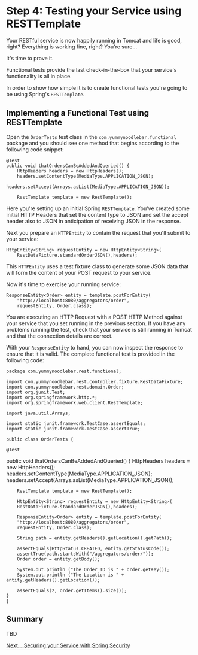 # Step 4: Testing your Service using RESTTemplate

Your RESTful service is now happily running in Tomcat and life is good, right? Everything is working fine, right? You're sure…

It's time to prove it.

Functional tests provide the last check-in-the-box that your service's functionality is all in place.

In order to show how simple it is to create functional tests you're going to be using Spring's `RESTTemplate`.

## Implementing a Functional Test using RESTTemplate

Open the `OrderTests` test class in the `com.yummynoodlebar.functional` package and you should see one method that begins according to the following code snippet:

	@Test
  	public void thatOrdersCanBeAddedAndQueried() {
    	HttpHeaders headers = new HttpHeaders();
    	headers.setContentType(MediaType.APPLICATION_JSON);
   
	headers.setAccept(Arrays.asList(MediaType.APPLICATION_JSON));

    	RestTemplate template = new RestTemplate();

Here you're setting up an initial Spring `RESTTemplate`. You've created some initial HTTP Headers that set the content type to JSON and set the accept header also to JSON in anticipation of receiving JSON in the response.

Next you prepare an `HTTPEntity` to contain the request that you'll submit to your service:

	HttpEntity<String> requestEntity = new HttpEntity<String>(
        RestDataFixture.standardOrderJSON(),headers);

This `HTTPEntity` uses a test fixture class to generate some JSON data that will form the content of your POST request to your service.

Now it's time to exercise your running service:

	ResponseEntity<Order> entity = template.postForEntity(
        "http://localhost:8080/aggregators/order",
        requestEntity, Order.class);

You are executing an HTTP Request with a POST HTTP Method against your service that you set running in the previous section. If you have any problems running the test, check that your service is still running in Tomcat and that the connection details are correct.

With your `ResponseEntity` to hand, you can now inspect the response to ensure that it is valid. The complete functional test is provided in the following code:

	package com.yummynoodlebar.rest.functional;

	import com.yummynoodlebar.rest.controller.fixture.RestDataFixture;
	import com.yummynoodlebar.rest.domain.Order;
	import org.junit.Test;
	import org.springframework.http.*;
	import org.springframework.web.client.RestTemplate;

	import java.util.Arrays;

	import static junit.framework.TestCase.assertEquals;
	import static junit.framework.TestCase.assertTrue;

	public class OrderTests {

  	@Test
  public void thatOrdersCanBeAddedAndQueried() {
    	HttpHeaders headers = new HttpHeaders();
    	headers.setContentType(MediaType.APPLICATION_JSON);
    	headers.setAccept(Arrays.asList(MediaType.APPLICATION_JSON));

    	RestTemplate template = new RestTemplate();

    	HttpEntity<String> requestEntity = new HttpEntity<String>(
        RestDataFixture.standardOrderJSON(),headers);

    	ResponseEntity<Order> entity = template.postForEntity(
        "http://localhost:8080/aggregators/order",
        requestEntity, Order.class);

    	String path = entity.getHeaders().getLocation().getPath();

    	assertEquals(HttpStatus.CREATED, entity.getStatusCode());
    	assertTrue(path.startsWith("/aggregators/order/"));
    	Order order = entity.getBody();

    	System.out.println ("The Order ID is " + order.getKey());
    	System.out.println ("The Location is " + entity.getHeaders().getLocation());

    	assertEquals(2, order.getItems().size());
  	}
	}

## Summary

TBD

[Next… Securing your Service with Spring Security](../5/)
